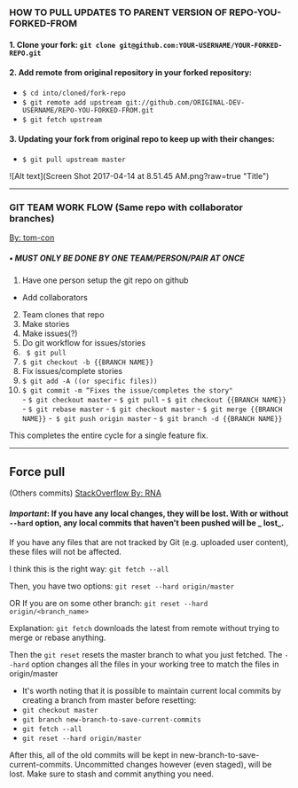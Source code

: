 ### HOW TO PULL UPDATES TO PARENT VERSION OF REPO-YOU-FORKED-FROM
#### 1. Clone your fork: `git clone git@github.com:YOUR-USERNAME/YOUR-FORKED-REPO.git`
   #### 2. Add remote from original repository in your forked repository:
  - `$ cd into/cloned/fork-repo`
  - `$ git remote add upstream git://github.com/ORIGINAL-DEV-USERNAME/REPO-YOU-FORKED-FROM.git`
    <!-- (tom-cons spritr Repo: https://github.com/tom-con/spritr.git) -->
  - `$ git fetch upstream`

#### 3. Updating your fork from original repo to keep up with their changes:

   - `$ git pull upstream master`

![Alt text](Screen Shot 2017-04-14 at 8.51.45 AM.png?raw=true "Title")

_________________________________________

### GIT TEAM WORK FLOW (Same repo with collaborator branches)
[By: tom-con](https://github.com/tom-con)

#####  •  MUST ONLY BE DONE BY ONE TEAM/PERSON/PAIR AT ONCE

1. Have one person setup the git repo on github
  -  Add collaborators
2. Team clones that repo
3. Make stories
4. Make issues(?)
5. Do git workflow for issues/stories
  1. ` $ git pull`
 2.  `$ git checkout -b {{BRANCH NAME}}`
  3.  Fix issues/complete stories
 4.  `$ git add -A ((or specific files))`
 5.  `$ git commit -m “Fixes the issue/completes the story"`  
    - `$ git checkout master`
    - `$ git pull`
    - `$ git checkout {{BRANCH NAME}}`
    - `$ git rebase master`
    - `$ git checkout master`
    - `$ git merge {{BRANCH NAME}}`
    -` $ git push origin master`
    - `$ git branch -d {{BRANCH NAME}}`

This completes the entire cycle for a single feature fix.

_________________________________________
## **Force pull**
(Others commits)
[StackOverflow
By: RNA](http://stackoverflow.com/questions/1125968/how-do-i-force-git-pull-to-overwrite-local-files)

#### _Important_: If you have any local changes, they will be lost. With or without `--hard` option, any local commits that haven't been pushed will be **_ lost_**.

If you have any files that are not tracked by Git (e.g. uploaded user content), these files will not be affected.

I think this is the right way:
`git fetch --all`

Then, you have two options: `git reset --hard origin/master`

OR If you are on some other branch: `git reset --hard origin/<branch_name>`

Explanation:
`git fetch` downloads the latest from remote without trying to merge or rebase anything.

Then the `git reset` resets the master branch to what you just fetched. The `--hard` option changes all the files in your working tree to match the files in origin/master

- It's worth noting that it is possible to maintain current local commits by creating a branch from master before resetting:
- `git checkout master`
- `git branch new-branch-to-save-current-commits`
- `git fetch --all`
- `git reset --hard origin/master`

After this, all of the old commits will be kept in new-branch-to-save-current-commits. Uncommitted changes however (even staged), will be lost. Make sure to stash and commit anything you need.
